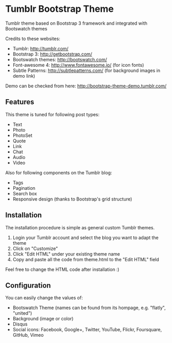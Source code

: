 Tumblr Bootstrap Theme
======================

Tumblr theme based on Bootstrap 3 framework and integrated with Bootswatch themes

Credits to these websites:

* Tumblr: http://tumblr.com/
* Bootstrap 3: http://getbootstrap.com/
* Bootswatch themes: http://bootswatch.com/
* Font-awesome 4: http://www.fontawesome.io/ (for icon fonts)
* Subtle Patterns: http://subtlepatterns.com/ (for background images in demo link)

Demo can be checked from here: http://bootstrap-theme-demo.tumblr.com/


Features
-------------------------

This theme is tuned for following post types:

* Text
* Photo
* PhotoSet
* Quote
* Link
* Chat
* Audio
* Video

Also for following components on the Tumblr blog:

* Tags
* Pagination
* Search box
* Responsive design (thanks to Bootstrap's grid structure)


Installation
-------------------------

The installation procedure is simple as general custom Tumblr themes.

1.	Login your Tumblr account and select the blog you want to adapt the theme
2.	Click on "Customize"
3.	Click "Edit HTML" under your existing theme name
4. 	Copy and paste all the code from theme.html to the "Edit HTML" field

Feel free to change the HTML code after installation :)


Configuration
-------------------------

You can easily change the values of:

* Bootswatch Theme (names can be found from its hompage, e.g. "flatly", "united")
* Background (image or color)
* Disqus
* Social icons: Facebook, Google+, Twitter, YouTube, Flickr, Foursquare, GitHub, Vimeo
